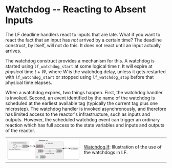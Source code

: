 # Watchdog -- Reacting to Absent Inputs

The LF deadline handlers react to inputs that are late.
What if you want to react the fact that an input has _not_ arrived by a certain time?
The deadline construct, by itself, will not do this.
It does not react until an input actually arrives.

The watchdog construct provides a mechanism for this.
A watchdog is started using `lf_watchdog_start` at some logical time _t_.
It will expire at _physical_ time _t_ + _W_, where _W_ is the watchdog delay,
unless it gets restarted with `lf_watchdog_start` or stopped using `lf_watchdog_stop`
before that physical time elapses.

When a watchdog expires, two things happen. First, the watchdog handler is invoked.
Second, an event identified by the name of the watchdog is scheduled at the earliest
available tag (typically the current tag plus one microstep).
The watchdog handler is invoked asynchronously, and therefore has limited access
to the reactor's infrastructure, such as inputs and outputs.
However, the scheduled watchdog event can trigger an ordinary reaction
which has full access to the state variables and inputs and outputs of the reactor.

<table>
<tr>
<td> <img src="img/Watchdog.png" alt="Watchdog" width="400">
<td> <a href="Watchdog.lf">Watchdog.lf</a>: Illustration of the use of the watchdogs in LF.</td>
</tr>
</table>
